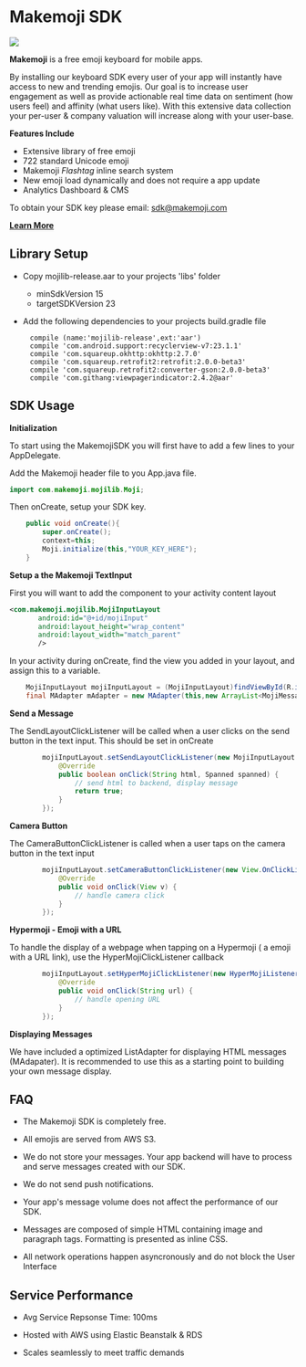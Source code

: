Makemoji SDK
====================

![](http://i.imgur.com/L10Uj9l.png)

**Makemoji** is a free emoji keyboard for mobile apps. 

By installing our keyboard SDK every user of your app will instantly have access to new and trending emojis. Our goal is to increase user engagement as well as provide actionable real time data on sentiment (how users feel) and affinity (what users like). With this extensive data collection your per-user & company valuation will increase along with your user-base.
 
**Features Include**

* Extensive library of free emoji
* 722 standard Unicode emoji
* Makemoji *Flashtag* inline search system
* New emoji load dynamically and does not require a app update
* Analytics Dashboard & CMS

To obtain your SDK key please email: sdk@makemoji.com

**[Learn More](http://makemoji.com)**


Library Setup
---------------------
* Copy mojilib-release.aar to your projects 'libs' folder
	* minSdkVersion 15
	* targetSDKVersion 23

* Add the following dependencies to your projects build.gradle file

```
	 compile (name:'mojilib-release',ext:'aar')
	 compile 'com.android.support:recyclerview-v7:23.1.1'
	 compile 'com.squareup.okhttp:okhttp:2.7.0'
	 compile 'com.squareup.retrofit2:retrofit:2.0.0-beta3'
	 compile 'com.squareup.retrofit2:converter-gson:2.0.0-beta3'
	 compile 'com.githang:viewpagerindicator:2.4.2@aar'
```


SDK Usage
---------------------

**Initialization**

To start using the MakemojiSDK you will first have to add a few lines to your AppDelegate. 

Add the Makemoji header file to you App.java file.

```java
import com.makemoji.mojilib.Moji;
```
Then onCreate, setup your SDK key.

```java
	public void onCreate(){
        super.onCreate();
        context=this;
        Moji.initialize(this,"YOUR_KEY_HERE");
    }

```


**Setup a the Makemoji TextInput**

First you will want to add the component to your activity content layout

```xml
<com.makemoji.mojilib.MojiInputLayout
       android:id="@+id/mojiInput"
       android:layout_height="wrap_content"
       android:layout_width="match_parent"
       />

```

In your activity during onCreate, find the view you added in your layout, and assign this to a variable.

```java
	MojiInputLayout mojiInputLayout = (MojiInputLayout)findViewById(R.id.mojiInput);
	final MAdapter mAdapter = new MAdapter(this,new ArrayList<MojiMessage>(),true);
```

**Send a Message**

The SendLayoutClickListener will be called when a user clicks on the send button in the text input. This should be set in onCreate

```java
        mojiInputLayout.setSendLayoutClickListener(new MojiInputLayout.SendClickListener() {
            @Override
            public boolean onClick(String html, Spanned spanned) {
                // send html to backend, display message
                return true;
            }
        });

```

**Camera Button**

The CameraButtonClickListener is called when a user taps on the camera button in the text input

```java
        mojiInputLayout.setCameraButtonClickListener(new View.OnClickListener() {
            @Override
            public void onClick(View v) {
                // handle camera click
            }
        });

```


**Hypermoji - Emoji with a URL**


To handle the display of a webpage when tapping on a Hypermoji ( a emoji with a URL link), use the HyperMojiClickListener callback

```java
        mojiInputLayout.setHyperMojiClickListener(new HyperMojiListener() {
            @Override
            public void onClick(String url) {
				// handle opening URL
            }
        });

```

**Displaying Messages**

We have included a optimized ListAdapter for displaying HTML messages (MAdapater). It is recommended to use this as a starting point to building your own message display. 



FAQ
---------------------

*	The Makemoji SDK is completely free.

*	All emojis are served from AWS S3.

*	We do not store your messages. Your app backend will have to process and serve messages created with our SDK.

*	We do not send push notifications.

*	Your app's message volume does not affect the performance of our SDK.

*	Messages are composed of simple HTML containing image and paragraph tags. Formatting is presented as inline CSS.

*  All network operations happen asyncronously and do not block the User Interface

Service Performance
---------------------

* Avg Service Repsonse Time: 100ms
 
* Hosted with AWS using Elastic Beanstalk & RDS

* Scales seamlessly to meet traffic demands